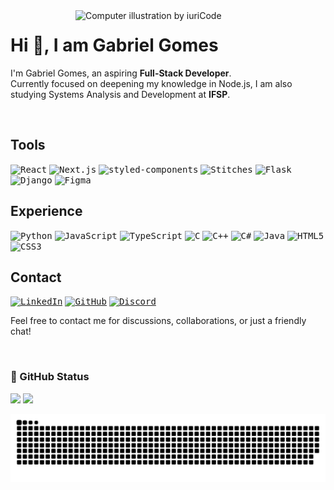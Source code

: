 <img src="https://raw.githubusercontent.com/MicaelliMedeiros/micaellimedeiros/master/image/computer-illustration.png" width="400px" align="right" alt="Computer illustration by iuriCode">

# Hi 👋, I am Gabriel Gomes

I'm Gabriel Gomes, an aspiring **Full-Stack Developer**.<br>
Currently focused on deepening my knowledge in Node.js, I am also studying Systems Analysis and Development at **IFSP**.

<br>

## Tools

<kbd>![React](https://img.shields.io/badge/React-20232A?style=for-the-badge&logo=react&logoColor=61DAFB)</kbd>
<kbd>![Next.js](https://img.shields.io/badge/Next.js-000000?style=for-the-badge&logo=next.js&logoColor=white)</kbd>
<kbd>![styled-components](https://img.shields.io/badge/styled--components-DB7093?style=for-the-badge&logo=styled-components&logoColor=white)</kbd>
<kbd>![Stitches](https://img.shields.io/badge/Stitches-7928CA?style=for-the-badge&logo=stitches&logoColor=white)</kbd>
<kbd>![Flask](https://img.shields.io/badge/Flask-000000?style=for-the-badge&logo=flask&logoColor=white)</kbd>
<kbd>![Django](https://img.shields.io/badge/Django-092E20?style=for-the-badge&logo=django&logoColor=white)</kbd>
<kbd>![Figma](https://img.shields.io/badge/Figma-F24E1E?style=for-the-badge&logo=figma&logoColor=white)</kbd>

## Experience

<kbd>![Python](https://img.shields.io/badge/Python-3776AB?style=for-the-badge&logo=python&logoColor=white)</kbd>
<kbd>![JavaScript](https://img.shields.io/badge/JavaScript-F7DF1E?style=for-the-badge&logo=javascript&logoColor=black)</kbd>
<kbd>![TypeScript](https://img.shields.io/badge/TypeScript-007ACC?style=for-the-badge&logo=typescript&logoColor=white)</kbd>
<kbd>![C](https://img.shields.io/badge/C-00599C?style=for-the-badge&logo=c&logoColor=white)</kbd>
<kbd>![C++](https://img.shields.io/badge/C++-00599C?style=for-the-badge&logo=cplusplus&logoColor=white)</kbd>
<kbd>![C#](https://img.shields.io/badge/C%23-239120?style=for-the-badge&logoColor=white)</kbd>
<kbd>![Java](https://img.shields.io/badge/Java-ED8B00?style=for-the-badge&logoColor=white)</kbd>
<kbd>![HTML5](https://img.shields.io/badge/HTML5-E34F26?style=for-the-badge&logo=html5&logoColor=white)</kbd>
<kbd>![CSS3](https://img.shields.io/badge/CSS3-1572B6?style=for-the-badge&logo=css3&logoColor=white)</kbd>

## Contact

[<kbd>![LinkedIn](https://img.shields.io/badge/LinkedIn-0077B5?style=for-the-badge&logo=linkedin&logoColor=white)</kbd>](https://www.linkedin.com/in/bielgdsilva)
[<kbd>![GitHub](https://img.shields.io/badge/GitHub-100000?style=for-the-badge&logo=github&logoColor=white)</kbd>](https://github.com/Bielgomes)
[<kbd>![Discord](https://img.shields.io/badge/Discord-7289DA?style=for-the-badge&logo=discord&logoColor=white)</kbd>](https://discord.com/users/796195853278773308)

Feel free to contact me for discussions, collaborations, or just a friendly chat!

<br>

### 🖖 GitHub Status

<p>
    <img src="https://github-readme-stats.vercel.app/api?username=Bielgomes&show_icons=true&theme=tokyonight" width="441">
    <img src="https://github-readme-stats.vercel.app/api/top-langs/?username=Bielgomes&layout=compact&theme=tokyonight" width="335">
</p>

![Snake animation](https://github.com/Bielgomes/Bielgomes/blob/output/github-contribution-grid-snake-dark.svg)
